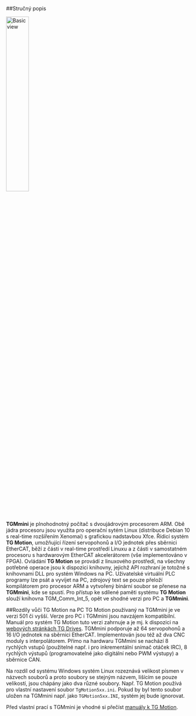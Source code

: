 ##Stručný popis
<br>

<img src="../../img/3Dview.png" alt="Basic view" style="width:35%;">

<br>

**TGMmini** je plnohodnotný počítač s dvoujádrovým procesorem ARM. 
Obě jádra procesoru jsou využita pro operační sytém Linux (distribuce Debian 10 s real-time rozšířením Xenomai) s grafickou nadstavbou Xfce. 
Řídicí systém **TG&nbsp;Motion**, umožňující řízení servopohonů a I/O jednotek přes sběrnici EtherCAT, běží z části v real-time prostředí Linuxu a z části v samostatném procesoru s hardwarovým EtherCAT akcelerátorem (vše implementováno v FPGA). 
Ovládání **TG&nbsp;Motion** se provádí z linuxového prostředí, na všechny potřebné operace jsou k dispozici knihovny, jejichž API rozhraní je totožné s knihovnami DLL pro systém Windows na PC. 
Uživatelské virtuální PLC programy lze psát a vyvíjet na PC, zdrojový text se pouze přeloží kompilátorem pro procesor ARM a vytvořený binární soubor se přenese na **TGMmini**, kde se spustí. 
Pro přístup ke sdílené paměti systému **TG&nbsp;Motion** slouží knihovna TGM_Comm_Int_5, opět ve shodné verzi pro PC a **TGMmini**.

##Rozdíly vůči TG Motion na PC
TG Motion používaný na TGMmini je ve verzi 501 či vyšší. 
Verze pro PC i TGMmini jsou navzájem kompatibilní. 
Manuál pro systém TG Motion tuto verzi zahrnuje a je mj. k dispozici na [webových stránkách TG Drives](https://www.tgdrives.cz/). 
TGMmini podporuje až 64 servopohonů a 16 I/O jednotek na sběrnici EtherCAT.
Implementován jsou též až dva CNC moduly s interpolátorem. 
Přímo na hardwaru TGMmini se nachází 8 rychlých vstupů (použitelné např. i pro inkrementální snímač otáček IRC), 8 rychlých výstupů (programovatelné jako digitální nebo PWM výstupy) a sběrnice CAN.   

Na rozdíl od systému Windows systém Linux rozeznává velikost písmen v názvech souborů a proto soubory se stejným názvem, lišícím se pouze velikostí, jsou chápány jako dva různé soubory. 
Např. TG Motion používá pro vlastní nastavení soubor `TgMotion5xx.ini`. 
Pokud by byl tento soubor uložen na TGMmini např. jako `TGMotion5xx.INI`, systém jej bude ignorovat.


Před vlastní prací s TGMmini je vhodné si přečíst [manuály k TG Motion](https://www.tgdrives.cz/ke-stazeni/ridici-systemy-pc-a-panely-ke-stazeni/#c426).